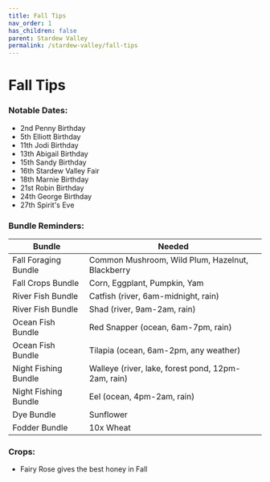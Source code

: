 ```yaml
---
title: Fall Tips
nav_order: 1
has_children: false
parent: Stardew Valley
permalink: /stardew-valley/fall-tips
---
```

# Fall Tips

### Notable Dates:
- 2nd Penny Birthday
- 5th Elliott Birthday
- 11th Jodi Birthday
- 13th Abigail Birthday
- 15th Sandy Birthday
- 16th Stardew Valley Fair
- 18th Marnie Birthday
- 21st Robin Birthday
- 24th George Birthday
- 27th Spirit's Eve

### Bundle Reminders:
| Bundle | Needed |
|-|-|
| Fall Foraging Bundle | Common Mushroom, Wild Plum, Hazelnut, Blackberry |
| Fall Crops Bundle | Corn, Eggplant, Pumpkin, Yam |
| River Fish Bundle | Catfish (river, 6am-midnight, rain) |
| River Fish Bundle | Shad (river, 9am-2am, rain) |
| Ocean Fish Bundle | Red Snapper (ocean, 6am-7pm, rain) |
| Ocean Fish Bundle | Tilapia (ocean, 6am-2pm, any weather) |
| Night Fishing Bundle | Walleye (river, lake, forest pond, 12pm-2am, rain) |
| Night Fishing Bundle | Eel (ocean, 4pm-2am, rain) |
| Dye Bundle | Sunflower |
| Fodder Bundle | 10x Wheat |

### Crops:
- Fairy Rose gives the best honey in Fall